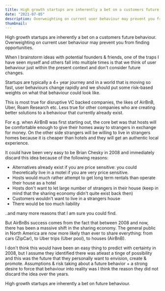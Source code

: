 ```yaml
---
title: High growth startups are inherently a bet on a customers future behaviour.
date: "2021-07-05"
description: Overweighting on current user behaviour may prevent you from finding opportunities.
thumbnail:
---
```


High growth startups are inherently a bet on a customers future behaviour. Overweighting on current user behaviour may prevent you from finding opportunities.

When I brainstorm ideas with potential founders & friends, one of the traps I have seen myself and others fall into multiple times is that we think of user behaviour just within the present context and don't consider future changes.

Startups are typically a 4+ year journey and in a world that is moving so fast, user behaviours change rapidly and we should put some risk-based weights on what that behaviour could look like.

This is most true for disruptive VC backed companies, the likes of AirBnB, Uber, Roam Research etc.
Less true for other companies who are creating better solutions to a behaviour that currently already exist.

For e.g. when AirBnB was first starting out, the core bet was that hosts will be comfortable enough to give their homes away to strangers in exchange for money. On the other side strangers will be willing to live in strangers homes because it is cheaper than hotels and they will get an authentic local experience.

It could have been very easy to be Brian Chesky in 2008 and immediately discard this idea because of the following reasons:

- Alternatives already exist if you are price sensitive: you could theoretically live in a motel if you are very price sensitive.
- Hosts would much rather attempt to get long term rentals than operate their house as a hotel
- Hosts don't want to let large number of strangers in their house (keep in mind that the sharing economy didn't quite exist back then)
- Customers wouldn't want to live in a strangers house
- There would be too much liability

..and many more reasons that I am sure you could find.

But AirBnBs success comes from the fact that between 2008 and now, there has been a massive shift in the sharing economy. The general public in North America are now more likely than ever to share everything: from cars (ZipCar), to Uber trips (Uber pool), to houses (AirBnB).

I don't think this would have been an easy thing to predict with certainty in 2008, but I assume they identified there was atleast a tinge of possibility and this was the future that they personally want to envision, create & promote. Assumptions & risk taking about a future behavior + a strong desire to force that behaviour into reality was I think the reason they did not discard the idea over the years.

High growth startups are inherently a bet on future behaviour.
